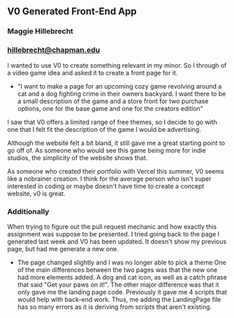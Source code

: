 ## V0 Generated Front-End App
### Maggie Hillebrecht
### hillebrecht@chapman.edu

I wanted to use V0 to create something relevant in my minor. So I through of a video game idea and asked it to create a front page for it.

+ "I want to make a page for an upcoming cozy game revolving around a cat and a dog fighting crime in their owners backyard. I want there to be a small description of the game and a store front for two purchase options, one for the base game and one for the creators edition"

I saw that V0 offers a limited range of free themes, so I decide to go with one that I felt fit the description of the game I would be advertising. 

Although the website felt a bit bland, it still gave me a great starting point to go off of. As someone who would see this game being more for indie studios, the simplicity of the website shows that.

As someone who created their portfolio with Vercel this summer, V0 seems like a nobrainer creation. I think for the average person who isn't super interested in coding or maybe doesn't have time to create a concept website, v0 is great.

### Additionally
When trying to figure out the pull request mechanic and how exactly this assignment was suppose to be presented. I tried going back to the page I generated last week and V0 has been updated. It doesn't show my previous page, but had me generate a new one.

* The page changed slightly and I was no longer able to pick a theme
One of the main differences between the two pages was that the new one had more elements added. A dog and cat icon, as well as a catch phrase that said "Get your paws on it!". The other major difference was that it only gave me the landing page code. Previously it gave me 4 scripts that would help with back-end work. Thus, me adding the LandingPage file has so many errors as it is deriving from scripts that aren't existing.
